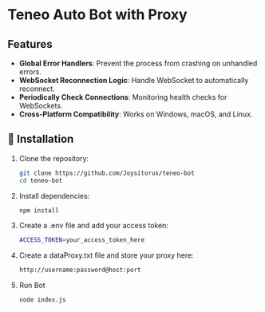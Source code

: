# Teneo Auto Bot with Proxy

## Features

- **Global Error Handlers**: Prevent the process from crashing on unhandled errors.
- **WebSocket Reconnection Logic**: Handle WebSocket to automatically reconnect.
- **Periodically Check Connections**: Monitoring health checks for WebSockets.
- **Cross-Platform Compatibility**: Works on Windows, macOS, and Linux.

## 🚀 Installation

1. Clone the repository:
   ```bash
   git clone https://github.com/Joysitorus/teneo-bot
   cd teneo-bot
   ```
2. Install dependencies:
   ```bash
   npm install
   ```
3. Create a .env file and add your access token:
   ```bash
   ACCESS_TOKEN=your_access_token_here
   ```
4. Create a dataProxy.txt file and store your proxy here:
   ```bash
   http://username:password@host:port
   ```
5. Run Bot
   ```bash
   node index.js
   ```
